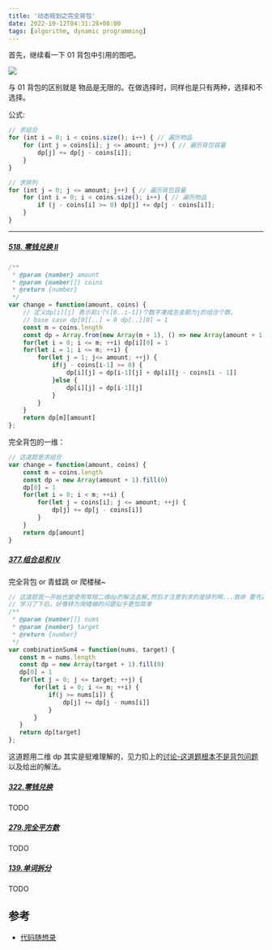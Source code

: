```yaml
---
title: '动态规划之完全背包'
date: 2022-10-12T04:31:28+08:00
tags: [algorithm, dynamic programming]
---
```


首先，继续看一下 01 背包中引用的图吧。

![](https://cdn.staticaly.com/gh/yokiizx/picgo@master/img/202210161922324.png)

与 01 背包的区别就是 物品是无限的。在做选择时，同样也是只有两种，选择和不选择。

公式:

```JavaScript
// 求组合
for (int i = 0; i < coins.size(); i++) { // 遍历物品
    for (int j = coins[i]; j <= amount; j++) { // 遍历背包容量
        dp[j] += dp[j - coins[i]];
    }
}

// 求排列
for (int j = 0; j <= amount; j++) { // 遍历背包容量
    for (int i = 0; i < coins.size(); i++) { // 遍历物品
        if (j - coins[i] >= 0) dp[j] += dp[j - coins[i]];
    }
}
```

---

##### [518. 零钱兑换 II](https://leetcode.cn/problems/coin-change-ii/)

```JavaScript
/**
 * @param {number} amount
 * @param {number[]} coins
 * @return {number}
 */
var change = function(amount, coins) {
    // 定义dp[i][j] 表示前i个([0..i-1])个数字凑成总金额为j的组合个数。
    // base case dp[0][..] = 0 dp[..][0] = 1
    const m = coins.length
    const dp = Array.from(new Array(m + 1), () => new Array(amount + 1).fill(0))
    for(let i = 0; i <= m; ++i) dp[i][0] = 1
    for(let i = 1; i <= m; ++i) {
        for(let j = 1; j<= amount; ++j) {
            if(j - coins[i-1] >= 0) {
                dp[i][j] = dp[i-1][j] + dp[i][j - coins[i - 1]]
            }else {
                dp[i][j] = dp[i-1][j]
            }
        }
    }
    return dp[m][amount]
};
```

完全背包的一维：

```JavaScript
// 这道题是求组合
var change = function(amount, coins) {
    const m = coins.length
    const dp = new Array(amount + 1).fill(0)
    dp[0] = 1
    for(let i = 0; i < m; ++i) {
        for(let j = coins[i]; j <= amount; ++j) {
            dp[j] += dp[j - coins[i]]
        }
    }
    return dp[amount]
}
```

##### [377.组合总和 IV](https://leetcode.cn/problems/combination-sum-iv/)

完全背包 or 青蛙跳 or 爬楼梯~

```JavaScript
// 这道题我一开始也是使用常规二维dp的解法去解,然后才注意到求的是排列啊...救命 要先遍历背包~
// 学习了下后，好像转为爬楼梯的问题似乎更加简单
/**
 * @param {number[]} nums
 * @param {number} target
 * @return {number}
 */
var combinationSum4 = function(nums, target) {
   const m = nums.length
   const dp = new Array(target + 1).fill(0)
   dp[0] = 1
   for(let j = 0; j <= target; ++j) {
       for(let i = 0; i <= m; ++i) {
           if(j >= nums[i]) {
               dp[j] += dp[j - nums[i]]
           }
       }
   }
   return dp[target]
};
```

这道题用二维 dp 其实是挺难理解的，见力扣上的[讨论-这道题根本不是背包问题](https://leetcode.cn/problems/combination-sum-iv/solutions/842528/zhe-dao-ti-gen-ben-bu-shi-bei-bao-wen-ti-eynx/?page=2)以及给出的解法。

##### [322.零钱兑换](https://leetcode.cn/problems/coin-change/)

TODO

##### [279.完全平方数](https://leetcode.cn/problems/perfect-squares/)

TODO

##### [139.单词拆分](https://leetcode.cn/problems/word-break/)

TODO

## 参考

- [代码随想录](https://programmercarl.com/0518.%E9%9B%B6%E9%92%B1%E5%85%91%E6%8D%A2II.html#%E6%80%9D%E8%B7%AF)

